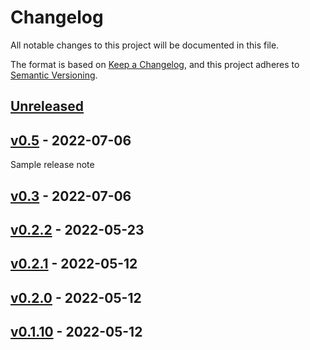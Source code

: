 # Changelog

All notable changes to this project will be documented in this file.

The format is based on [Keep a Changelog](https://keepachangelog.com/en/1.0.0/),
and this project adheres to [Semantic Versioning](https://semver.org/spec/v2.0.0.html).

## [Unreleased]

## [v0.5] - 2022-07-06

Sample release note

## [v0.3] - 2022-07-06

## [v0.2.2] - 2022-05-23

## [v0.2.1] - 2022-05-12

## [v0.2.0] - 2022-05-12

## [v0.1.10] - 2022-05-12

[Unreleased]: https://github.com/tirazel/documentation-test/compare/v0.5...HEAD

[v0.5]: https://github.com/tirazel/documentation-test/compare/v0.3...v0.5

[v0.3]: https://github.com/tirazel/documentation-test/compare/v0.2.2...v0.3

[v0.2.2]: https://github.com/tirazel/documentation-test/compare/v0.2.1...v0.2.2

[v0.2.1]: https://github.com/tirazel/documentation-test/compare/v0.2.0...v0.2.1

[v0.2.0]: https://github.com/tirazel/documentation-test/compare/v0.1.10...v0.2.0

[v0.1.10]: https://github.com/tirazel/documentation-test/compare/5e478a1858fe983880bc1e4d73a7c6781e59817d...v0.1.10
